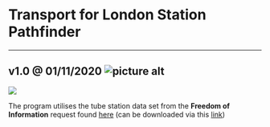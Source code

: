 # Transport for London Station Pathfinder #
---
## v1.0 @ 01/11/2020 ![picture alt](https://i.ibb.co/D1jGdsm/tfl-logo3.png "TFL")

<img align=”centre” src="https://i.ibb.co/D1jGdsm/tfl-logo3.png">

The program utilises the tube station data set from the __Freedom of Information__ request found [here](https://www.whatdotheyknow.com/request/distance_between_adjacent_underg#incoming-5516) (can be downloaded via this [link](https://www.whatdotheyknow.com/request/1779/response/5516/attach/3/Inter%20station%20database.xls?cookie_passthrough=1))

    

